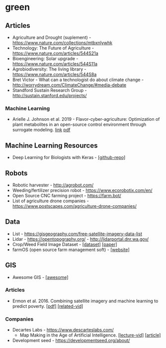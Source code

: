 # green

## Articles
- Agriculture and Drought (suplement) - https://www.nature.com/collections/mtbxnlywhk
- Technology: The Future of Agriculture - https://www.nature.com/articles/544S21a
- Bioengineering: Solar upgrade - https://www.nature.com/articles/544S11a
- Agrobiodiversity: The living library - https://www.nature.com/articles/544S8a
- Bret Victor - What can a technologist do about climate change - http://worrydream.com/ClimateChange/#media-debate
- Standford Sustain Research Group - http://sustain.stanford.edu/projects/


### Machine Learning
- Arielle J. Johnson et al. 2019 - Flavor-cyber-agriculture: Optimization of plant metabolites in an open-source control environment through surrogate modeling. [link](https://journals.plos.org/plosone/article?id=10.1371/journal.pone.0213918) [pdf](https://journals.plos.org/plosone/article/file?id=10.1371/journal.pone.0213918&type=printable)

## Machine Learning Resources
- Deep Learning for Biologists with Keras - [[github-repo]](https://github.com/totti0223/deep_learning_for_biologists_with_keras)

## Robots
- Robotic harvester - http://agrobot.com/
- Weeding/fertilizer precision robot - https://www.ecorobotix.com/en/
- Open Source CNC farming project - https://farm.bot/
- List of agriculture drone companies - https://www.postscapes.com/agriculture-drone-companies/

## Data
- List - https://gisgeography.com/free-satellite-imagery-data-list
- Lidar - https://opentopography.org/ - http://lidarportal.dnr.wa.gov/
- Crop/Weed Field Image Dataset - [[dataset]](https://github.com/cwfid/dataset) [[paper]](https://rd.springer.com/chapter/10.1007%2F978-3-319-16220-1_8)
- farmOS (open source farm management soft) - [[website]](https://farmos.org/)

## GIS
- Awesome GIS - [[awesome]](https://github.com/sshuair/awesome-gis)

### Articles
- Ermon et al. 2016. Combining satellite imagery and machine learning to predict poverty. [[pdf]](https://science.sciencemag.org/content/353/6301/790) [[related-vid]](https://www.youtube.com/watch?v=AlDztqg_m7k)

### Companies
- Decartes Labs - https://www.descarteslabs.com/
  - Map Making in the Age of Artificial Intelligence. [[lecture-vid]](https://www.youtube.com/watch?v=6Au4HuHdF60&feature=youtu.be) [[article]](https://medium.com/descarteslabs-team/mapmaking-in-the-age-of-artificial-intelligence-da9e71be21d3)
- Development seed - https://developmentseed.org/about/
  

